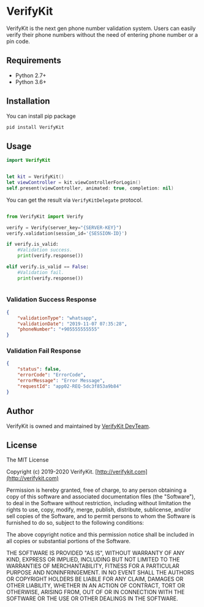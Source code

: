 # VerifyKit

VerifyKit is the next gen phone number validation system. Users can easily verify their  phone numbers without the need of entering phone number or a pin code.

## Requirements

 - Python 2.7+
 - Python 3.6+

## Installation

You can install pip package

```bash
pid install VerifyKit
```


## Usage

```swift
import VerifyKit


let kit = VerifyKit()
let viewController = kit.viewControllerForLogin()
self.present(viewController, animated: true, completion: nil)
```

You can get the result via ```VerifyKitDelegate``` protocol.

```python

from VerifyKit import Verify

verify = Verify(server_key="{SERVER-KEY}")
verify.validation(session_id='{SESSION-ID}')

if verify.is_valid:
    #Validation success.
    print(verify.response())

elif verify.is_valid == False:
    #Validation fail.
    print(verify.response())
 
```

### Validation Success Response
```json
{
    "validationType": "whatsapp",
    "validationDate": "2019-11-07 07:35:28",
    "phoneNumber": "+905555555555"
}
```


### Validation Fail Response
```json
{
    "status": false,
    "errorCode": "ErrorCode",
    "errorMessage": "Error Message",
    "requestId": "app02-REQ-5dc3f853a9b84"
}
```


## Author

VerifyKit is owned and maintained by [VerifyKit DevTeam](mailto:sdk@verifykit.com).


## License

The MIT License

Copyright (c) 2019-2020 VerifyKit. [http://verifykit.com](http://verifykit.com)

Permission is hereby granted, free of charge, to any person obtaining a copy
of this software and associated documentation files (the "Software"), to deal
in the Software without restriction, including without limitation the rights
to use, copy, modify, merge, publish, distribute, sublicense, and/or sell
copies of the Software, and to permit persons to whom the Software is
furnished to do so, subject to the following conditions:

The above copyright notice and this permission notice shall be included in
all copies or substantial portions of the Software.

THE SOFTWARE IS PROVIDED "AS IS", WITHOUT WARRANTY OF ANY KIND, EXPRESS OR
IMPLIED, INCLUDING BUT NOT LIMITED TO THE WARRANTIES OF MERCHANTABILITY,
FITNESS FOR A PARTICULAR PURPOSE AND NONINFRINGEMENT. IN NO EVENT SHALL THE
AUTHORS OR COPYRIGHT HOLDERS BE LIABLE FOR ANY CLAIM, DAMAGES OR OTHER
LIABILITY, WHETHER IN AN ACTION OF CONTRACT, TORT OR OTHERWISE, ARISING FROM,
OUT OF OR IN CONNECTION WITH THE SOFTWARE OR THE USE OR OTHER DEALINGS IN
THE SOFTWARE.
